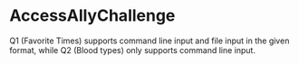 # AccessAllyChallenge
Q1 (Favorite Times) supports command line input and file input in the given format, while Q2 (Blood types) only supports command line input. 
